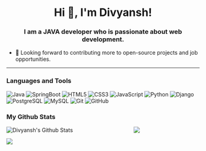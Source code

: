 <h1 align="center">Hi 👋, I'm Divyansh!</h1>
<h3 align="center">I am a JAVA developer who is passionate about web development.</h3>

- 🥅 Looking forward to contributing more to open-source projects and job opportunities.
---
### Languages and Tools
![Java](https://img.shields.io/badge/-Java-A67A94?style=plastic&logo=Java)
![SpringBoot](https://img.shields.io/badge/-SpringBoot-E34A26?style=plastic&logo=SpringBoot)
![HTML5](https://img.shields.io/badge/-HTML5-ff69b4?style=plastic&logo=html5&logoColor=white)
![CSS3](https://img.shields.io/badge/-CSS3-1572B6?style=plastic&logo=css3)
![JavaScript](https://img.shields.io/badge/-JavaScript-Q67A94?style=plastic&logo=javascript)
![Python](https://img.shields.io/badge/-Python-black?style=plastic&logo=Python)
![Django](https://img.shields.io/badge/-Django-blueviolet?style=plastic&logo=Django)
![PostgreSQL](https://img.shields.io/badge/-PostgreSQL-E34F26?style=plastic&logo=postgresql)
![MySQL](https://img.shields.io/badge/-MySQL-D77A94?style=plastic&logo=mysql)
![Git](https://img.shields.io/badge/-Git-B45A12?style=plastic&logo=git)
![GitHub](https://img.shields.io/badge/-GitHub-181717?style=plastic&logo=github)

### My Github Stats

<p align = "center">
  <img align="left" alt="Divyansh's Github Stats" src="https://github-readme-stats.vercel.app/api?username=divyansh2301&theme=tokyonight&show_icons=true&hide_border=true&count_private=true" />
  <img src = "https://github-readme-stats.vercel.app/api/top-langs/?username=divyansh2301&hide=css,cpp,html,tcl&theme=tokyonight">
</p>

![](https://komarev.com/ghpvc/?username=divyansh23301&color=green)
